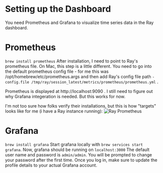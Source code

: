 # Setting up the Dashboard
You need Prometheus and Grafana to visualize time series data in the Ray dashboard.

# Prometheus
`brew install prometheus`
After installation, I need to point to Ray's prometheus file. On Mac, this step is a little different. You need to go into the default prometheus config file - for me this was /opt/homebrew/etc/prometheus.args and then add Ray's config file path `-config.file /tmp/ray/session_latest/metrics/prometheus/prometheus.yml` .


Prometheus is displayed at http://localhost:9090 . I still need to figure out why Grafana integeration is needed. But this works for now. 

I'm not too sure how folks verify their installations, but this is how "targets" looks like for me (i have a Ray instance running):
![Ray Prometheus](prometheus_ray.png)


# Grafana
`brew install grafana`
Start grafana locally with 
`brew services start grafana`. 
Now, grafana should be running on `localhost:3000`
The default user name and password is `admin/admin`. You will be prompted to change your password after the first time.
Once you log in, make sure to update the profile details to your actual Grafana account.
